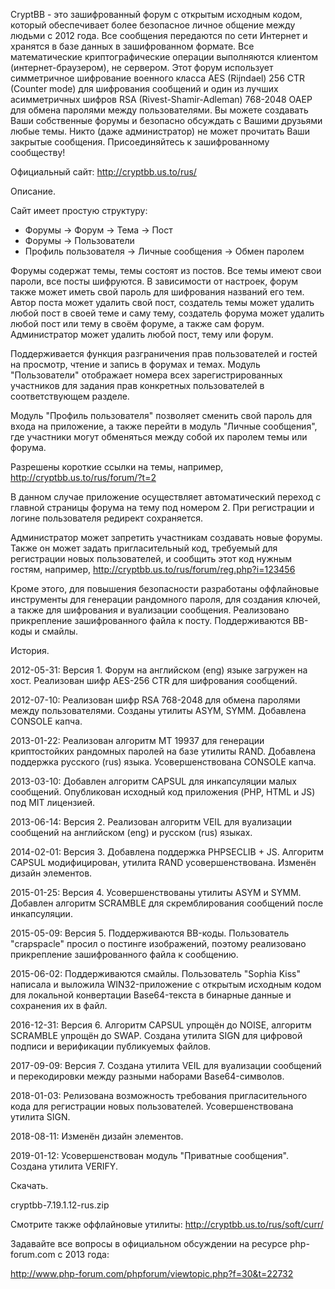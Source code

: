 ﻿CryptBB - это зашифрованный форум с открытым исходным кодом, который обеспечивает более безопасное личное общение между людьми с 2012 года. Все сообщения передаются по сети Интернет и хранятся в базе данных в зашифрованном формате. Все математические криптографические операции выполняются клиентом (интернет-браузером), не сервером. Этот форум использует симметричное шифрование военного класса AES (Rijndael) 256 CTR (Counter mode) для шифрования сообщений и один из лучших асимметричных шифров RSA (Rivest-Shamir-Adleman) 768-2048 OAEP для обмена паролями между пользователями. Вы можете создавать Ваши собственные форумы и безопасно обсуждать с Вашими друзьями любые темы. Никто (даже администратор) не может прочитать Ваши закрытые сообщения. Присоединяйтесь к зашифрованному сообществу!

Официальный сайт: http://cryptbb.us.to/rus/

Описание.

Сайт имеет простую структуру:
- Форумы &#8594; Форум &#8594; Тема &#8594; Пост
- Форумы &#8594; Пользователи
- Профиль пользователя &#8594; Личные сообщения &#8594; Обмен паролем

Форумы содержат темы, темы состоят из постов. Все темы имеют свои пароли, все посты шифруются. В зависимости от настроек, форум также может иметь свой пароль для шифрования названий его тем. Автор поста может удалить свой пост, создатель темы может удалить любой пост в своей теме и саму тему, создатель форума может удалить любой пост или тему в своём форуме, а также сам форум. Администратор может удалить любой пост, тему или форум.

Поддерживается функция разграничения прав пользователей и гостей на просмотр, чтение и запись в форумах и темах. Модуль "Пользователи" отображает номера всех зарегистрированных участников для задания прав конкретных пользователей в соответствующем разделе.

Модуль "Профиль пользователя" позволяет сменить свой пароль для входа на приложение, а также перейти в модуль "Личные сообщения", где участники могут обменяться между собой их паролем темы или форума.

Разрешены короткие ссылки на темы, например, http://cryptbb.us.to/rus/forum/?t=2

В данном случае приложение осуществляет автоматический переход с главной страницы форума на тему под номером 2. При регистрации и логине пользователя редирект сохраняется.

Администратор может запретить участникам создавать новые форумы. Также он может задать пригласительный код, требуемый для регистрации новых пользователей, и сообщить этот код нужным гостям, например, http://cryptbb.us.to/rus/forum/reg.php?i=123456

Кроме этого, для повышения безопасности разработаны оффлайновые инструменты для генерации рандомного пароля, для создания ключей, а также для шифрования и вуализации сообщения. Реализовано прикрепление зашифрованного файла к посту. Поддерживаются BB-коды и смайлы.

История.

2012-05-31: Версия 1. Форум на английском (eng) языке загружен на хост. Реализован шифр AES-256 CTR для шифрования сообщений.

2012-07-10: Реализован шифр RSA 768-2048 для обмена паролями между пользователями. Созданы утилиты ASYM, SYMM. Добавлена CONSOLE капча.

2013-01-22: Реализован алгоритм MT 19937 для генерации криптостойких рандомных паролей на базе утилиты RAND. Добавлена поддержка русского (rus) языка. Усовершенствована CONSOLE капча.

2013-03-10: Добавлен алгоритм CAPSUL для инкапсуляции малых сообщений. Опубликован исходный код приложения (PHP, HTML и JS) под MIT лицензией.

2013-06-14: Версия 2. Реализован алгоритм VEIL для вуализации сообщений на английском (eng) и русском (rus) языках.

2014-02-01: Версия 3. Добавлена поддержка PHPSECLIB + JS. Алгоритм CAPSUL модифицирован, утилита RAND усовершенствована. Изменён дизайн элементов.

2015-01-25: Версия 4. Усовершенствованы утилиты ASYM и SYMM. Добавлен алгоритм SCRAMBLE для скремблирования сообщений после инкапсуляции.

2015-05-09: Версия 5. Поддерживаются BB-коды. Пользователь "crapspacle" просил о постинге изображений, поэтому реализовано прикрепление зашифрованного файла к сообщению.

2015-06-02: Поддерживаются смайлы. Пользователь "Sophia Kiss" написала и выложила WIN32-приложение с открытым исходным кодом для локальной конвертации Base64-текста в бинарные данные и сохранения их в файл.

2016-12-31: Версия 6. Алгоритм CAPSUL упрощён до NOISE, алгоритм SCRAMBLE упрощён до SWAP. Создана утилита SIGN для цифровой подписи и верификации публикуемых файлов.

2017-09-09: Версия 7. Создана утилита VEIL для вуализации сообщений и перекодировки между разными наборами Base64-символов.

2018-01-03: Релизована возможность требования пригласительного кода для регистрации новых пользователей. Усовершенствована утилита SIGN.

2018-08-11: Изменён дизайн элементов.

2019-01-12: Усовершенствован модуль "Приватные сообщения". Создана утилита VERIFY.

Скачать.

cryptbb-7.19.1.12-rus.zip

Смотрите также оффлайновые утилиты: http://cryptbb.us.to/rus/soft/curr/

Задавайте все вопросы в официальном обсуждении на ресурсе php-forum.com с 2013 года:

http://www.php-forum.com/phpforum/viewtopic.php?f=30&t=22732
